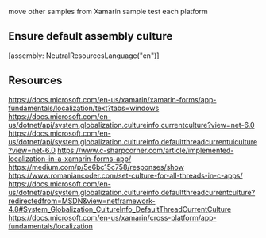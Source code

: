 ﻿
move other samples from Xamarin sample
test each platform

## Ensure default assembly culture
[assembly: NeutralResourcesLanguage("en")]

## Resources
https://docs.microsoft.com/en-us/xamarin/xamarin-forms/app-fundamentals/localization/text?tabs=windows
https://docs.microsoft.com/en-us/dotnet/api/system.globalization.cultureinfo.currentculture?view=net-6.0
https://docs.microsoft.com/en-us/dotnet/api/system.globalization.cultureinfo.defaultthreadcurrentuiculture?view=net-6.0
https://www.c-sharpcorner.com/article/implemented-localization-in-a-xamarin-forms-app/
https://medium.com/p/5e6bc15c758/responses/show
https://www.romaniancoder.com/set-culture-for-all-threads-in-c-apps/
https://docs.microsoft.com/en-us/dotnet/api/system.globalization.cultureinfo.defaultthreadcurrentculture?redirectedfrom=MSDN&view=netframework-4.8#System_Globalization_CultureInfo_DefaultThreadCurrentCulture
https://docs.microsoft.com/en-us/xamarin/cross-platform/app-fundamentals/localization